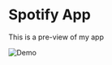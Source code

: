 # Spotify App

This is a pre-view of my app

![Demo](https://user-images.githubusercontent.com/70301387/132439286-395b0ee8-6a0e-4943-a1b9-acdfafe00f6a.gif)
